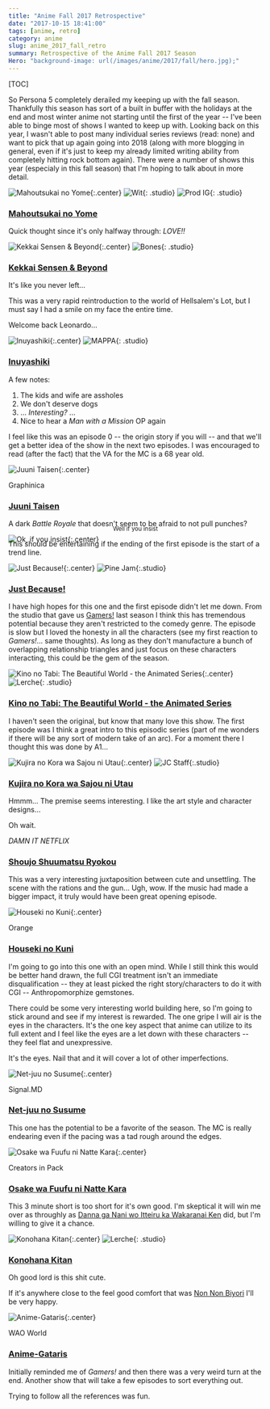 ```yaml
---
title: "Anime Fall 2017 Retrospective"
date: "2017-10-15 18:41:00"
tags: [anime, retro]
category: anime
slug: anime_2017_fall_retro
summary: Retrospective of the Anime Fall 2017 Season
Hero: "background-image: url(/images/anime/2017/fall/hero.jpg);"
---
```


[TOC]

So Persona 5 completely derailed my keeping up with the fall season. Thankfully this season has sort of a built in buffer with the holidays at the end and most winter anime not starting until the first of the year -- I've been able to binge most of shows I wanted to keep up with. Looking back on this year, I wasn't able to post many individual series reviews (read: none) and want to pick that up again going into 2018 (along with more blogging in general, even if it's just to keep my already limited writing ability from completely hitting rock bottom again). There were a number of shows this year (especialy in this fall season) that I'm hoping to talk about in more detail.

![Mahoutsukai no Yome]({filename}/images/anime/2017/fall/98436-UMxpGC5mcqHy.jpg "Mahoutsukai no Yome"){:.center} ![Wit]({filename}/images/anime/studios/half/wit.png){: .studio} ![Prod IG]({filename}/images/anime/studios/half/production_ig.png){: .studio}

### [Mahoutsukai no Yome](https://anilist.co/anime/98436)

Quick thought since it's only halfway through: _LOVE!!_

![Kekkai Sensen & Beyond]({filename}/images/anime/2017/fall/97886-iArtYIxZzGcR.jpg "Kekkai Sensen & Beyond"){:.center} ![Bones]({filename}/images/anime/studios/half/bones.png){: .studio}

### [Kekkai Sensen & Beyond](https://anilist.co/anime/97886)

It's like you never left...

This was a very rapid reintroduction to the world of Hellsalem's Lot, but I must say I had a smile on my face the entire time.

Welcome back Leonardo...

![Inuyashiki]({filename}/images/anime/2017/fall/97922-seJC6kFXjBFS.jpg "Inuyashiki"){:.center} ![MAPPA]({filename}/images/anime/studios/half/mappa.png){: .studio}

### [Inuyashiki](https://anilist.co/anime/97922)

A few notes:

1. The kids and wife are assholes
2. We don't deserve dogs
3. ... _Interesting?_ ...
4. Nice to hear a _Man with a Mission_ OP again

I feel like this was an episode 0 -- the origin story if you will -- and that we'll get a better idea of the show in the next two episodes. I was encouraged to read (after the fact) that the VA for the MC is a 68 year old.

![Juuni Taisen]({filename}/images/anime/2017/fall/98443-1d7qImgzb6Dj.jpg "Juuni Taisen"){:.center}

<div class="studio">Graphinica</div>

### [Juuni Taisen](https://anilist.co/anime/98443)

A dark _Battle Royale_ that doesn't seem to be afraid to not pull punches?

![Ok, if you insist]({filename}/images/anime/2017/fall/daily_show_insist.gif){:.center} <br/>

<div style="text-align: center; margin-top: -50px;"><small class="caption-text muted">Well
if you insist</small></div>

This should be entertaining if the ending of the first episode is the start of a trend line.

![Just Because!]({filename}/images/anime/2017/fall/98820-uz3n6YW1OXYU.jpg "Just Because!"){:.center} ![Pine Jam]({filename}/images/anime/studios/half/pine_jam.png){:.studio}

### [Just Because!](https://anilist.co/anime/98820)

I have high hopes for this one and the first episode didn't let me down. From the studio that gave us [Gamers!](https://anilist.co/anime/97766) last season I think this has tremendous potential because they aren't restricted to the comedy genre. The episode is slow but I loved the honesty in all the characters (see my first reaction to _Gamers!_... same thoughts). As long as they don't manufacture a bunch of overlapping relationship triangles and just focus on these characters interacting, this could be the gem of the season.

![Kino no Tabi: The Beautiful World - the Animated Series]({filename}/images/anime/2017/fall/98448-OdfxrjAhkYvp.jpg "Kino no Tabi: The Beautiful World - the Animated Series"){:.center} ![Lerche]({filename}/images/anime/studios/half/lerche.png){: .studio}

### [Kino no Tabi: The Beautiful World - the Animated Series](https://anilist.co/anime/98448)

I haven't seen the original, but know that many love this show. The first episode was I think a great intro to this episodic series (part of me wonders if there will be any sort of modern take of an arc). For a moment there I thought this was done by A1...

![Kujira no Kora wa Sajou ni Utau]({filename}/images/anime/2017/fall/98449-jgDuWOtfIvaE.jpg "Kujira no Kora wa Sajou ni Utau"){:.center} ![JC Staff]({filename}/images/anime/studios/half/jc_staff.png){:.studio}

### [Kujira no Kora wa Sajou ni Utau](https://anilist.co/anime/98449)

Hmmm... The premise seems interesting. I like the art style and character designs...

Oh wait.

_DAMN IT NETFLIX_

### [Shoujo Shuumatsu Ryokou](https://anilist.co/anime/99420)

This was a very interesting juxtaposition between cute and unsettling. The scene with the rations and the gun... Ugh, wow. If the music had made a bigger impact, it truly would have been great opening episode.

![Houseki no Kuni]({filename}/images/anime/2017/fall/98707-yKcrtBTmFjEu.png "Houseki no Kuni"){:.center}

<div class="studio">Orange</div>

### [Houseki no Kuni](https://anilist.co/anime/98707)

I'm going to go into this one with an open mind. While I still think this would be better hand drawn, the full CGI treatment isn't an immediate disqualification -- they at least picked the right story/characters to do it with CGI -- Anthropomorphize gemstones.

There could be some very interesting world building here, so I'm going to stick around and see if my interest is rewarded. The one gripe I will air is the eyes in the characters. It's the one key aspect that anime can utilize to its full extent and I feel like the eyes are a let down with these characters -- they feel flat and unexpressive.

It's the eyes. Nail that and it will cover a lot of other imperfections.

![Net-juu no Susume]({filename}/images/anime/2017/fall/99726-NbYnLhXEMISQ.jpg "Net-juu no Susume"){:.center}

<div class="studio">Signal.MD</div>

### [Net-juu no Susume](https://anilist.co/anime/99726)

This one has the potential to be a favorite of the season. The MC is really endearing even if the pacing was a tad rough around the edges.

![Osake wa Fuufu ni Natte Kara]({filename}/images/anime/2017/fall/98657-P9OayeslJ79r.jpg "Osake wa Fuufu ni Natte Kara"){:.center}

<div class="studio">Creators in Pack</div>

### [Osake wa Fuufu ni Natte Kara](https://anilist.co/anime/98657)

This 3 minute short is too short for it's own good. I'm skeptical it will win me over as throughly as [Danna ga Nani wo Itteiru ka Wakaranai Ken](https://anilist.co/anime/20735) did, but I'm willing to give it a chance.

![Konohana Kitan]({filename}/images/anime/2017/fall/98506-BPHtNhP7Q1TD.jpg "Konohana Kitan"){:.center} ![Lerche]({filename}/images/anime/studios/half/lerche.png){: .studio}

### [Konohana Kitan](https://anilist.co/anime/98506)

Oh good lord is this shit cute.

If it's anywhere close to the feel good comfort that was [Non Non Biyori](https://anilist.co/anime/17549) I'll be very happy.

![Anime-Gataris]({filename}/images/anime/2017/fall/98607-yh9RjzFdVUWl.jpg "Anime-Gataris"){:.center}

<div class="studio">WAO World</div>

### [Anime-Gataris](https://anilist.co/anime/98607)

Initially reminded me of _Gamers!_ and then there was a very weird turn at the end. Another show that will take a few episodes to sort everything out.

Trying to follow all the references was fun.
